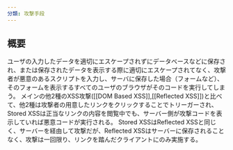 ```yaml
---
分類: 攻撃手段
---
```

## 概要
ユーザの入力したデータを適切にエスケープされずにデータベースなどに保存され、または保存されたデータを表示する際に適切にエスケープされてなく、攻撃者が悪意のあるスクリプトを入力し、サーバに保存した場合（フォームなど）、そのフォームを表示するすべてのユーザのブラウザがそのコードを実行してしまう。
メインの他2種のXSS攻撃([[DOM Based XSS]],[[Reflected XSS]])と比べて、他2種は攻撃者の用意したリンクをクリックすることでトリーガーされ、Stored XSSは正当なリンクの内容を閲覧中でも、サーバー側が攻撃コードを表示していれば悪意コードが実行される。
Stored XSSはReflected XSSと同じく、サーバーを経由して攻撃だが、Reflected XSSはサーバーに保存されることなく、攻撃は一回限り、リンクを踏んだクライアントにのみ実施する。
